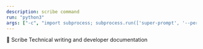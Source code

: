 ```yaml
---
description: scribe command
run: "python3"
args: ["-c", "import subprocess; subprocess.run(['super-prompt', '--persona-scribe'] + __import__('sys').argv[1:], input='${input}', text=True, check=False)"]
---
```


📝 Scribe
Technical writing and developer documentation

